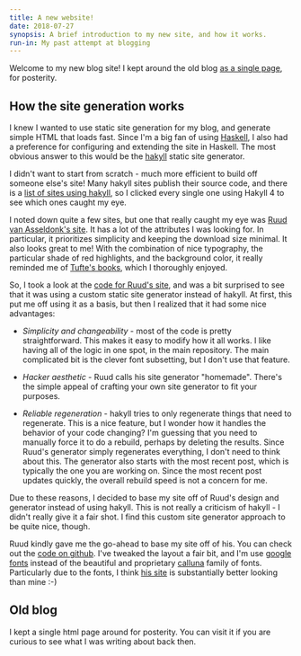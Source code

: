 ```yaml
---
title: A new website!
date: 2018-07-27
synopsis: A brief introduction to my new site, and how it works.
run-in: My past attempt at blogging
---
```


Welcome to my new blog site!  I kept around the old blog [as a single
page](/wordpress), for posterity.

## How the site generation works

I knew I wanted to use static site generation for my blog, and generate simple
HTML that loads fast. Since I'm a big fan of using [Haskell][], I also had a
preference for configuring and extending the site in Haskell.  The most obvious
answer to this would be the [hakyll][] static site generator.

I didn't want to start from scratch - much more efficient to build off someone
else's site! Many hakyll sites publish their source code, and there is a [list
of sites using hakyll][], so I clicked every single one using Hakyll 4 to see
which ones caught my eye.

I noted down quite a few sites, but one that really caught my eye was [Ruud van
Asseldonk's site][]. It has a lot of the attributes I was looking for. In
particular, it prioritizes simplicity and keeping the download size minimal. It
also looks great to me! With the combination of nice typography, the particular
shade of red highlights, and the background color, it really reminded me of
[Tufte's books][], which I thoroughly enjoyed.

So, I took a look at the [code for Ruud's site][], and was a bit surprised to
see that it was using a custom static site generator instead of hakyll. At
first, this put me off using it as a basis, but then I realized that it had
some nice advantages:

* *Simplicity and changeability* - most of the code is pretty straightforward.
  This makes it easy to modify how it all works. I like having all of the logic
  in one spot, in the main repository. The main complicated bit is the clever
  font subsetting, but I don't use that feature.

* *Hacker aesthetic* - Ruud calls his site generator "homemade". There's the
  simple appeal of crafting your own site generator to fit your purposes.

* *Reliable regeneration* - hakyll tries to only regenerate things that need to
  regenerate. This is a nice feature, but I wonder how it handles the behavior
  of your code changing? I'm guessing that you need to manually force it to do a
  rebuild, perhaps by deleting the results. Since Ruud's generator simply
  regenerates everything, I don't need to think about this. The generator also
  starts with the most recent post, which is typically the one you are working
  on. Since the most recent post updates quickly, the overall rebuild speed is
  not a concern for me.

Due to these reasons, I decided to base my site off of Ruud's design and
generator instead of using hakyll. This is not really a criticism of hakyll - I
didn't really give it a fair shot. I find this custom site generator approach to
be quite nice, though.

Ruud kindly gave me the go-ahead to base my site off of his. You can check out
the [code on github](https://github.com/mgsloan/mgsloan-site). I've tweaked the
layout a fair bit, and I'm use [google fonts][] instead of the beautiful and
proprietary [calluna][] family of fonts. Particularly due to the fonts, I think
[his site][Ruud van Asseldonk's site] is substantially better looking than mine
:-)

[Haskell]: https://haskell.org
[hakyll]: https://jaspervdj.be/hakyll
[list of sites using hakyll]: https://jaspervdj.be/hakyll/examples.html
[Ruud van Asseldonk's site]: https://ruudvanasseldonk.com/
[Tufte's books]: https://www.edwardtufte.com/
[code for Ruud's site]: https://github.com/ruuda/blog
[google fonts]: https://fonts.google.com/
[calluna]: https://www.exljbris.com/calluna.html

## Old blog

I kept a single html page around for posterity. You can visit it
if you are curious to see what I was writing about back then.
